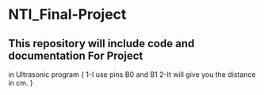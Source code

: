 # NTI_Final-Project
## This repository will include code and documentation For Project

in Ultrasonic program
{
1-I use pins B0 and B1
2-It will give you the distance in cm.
}

